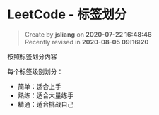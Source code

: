 LeetCode - 标签划分
===

> Create by **jsliang** on **2020-07-22 16:48:46**  
> Recently revised in **2020-08-05 09:16:20**

按照标签划分内容

每个标签级别划分：

* 简单：适合上手
* 熟练：适合大量练手
* 精通：适合挑战自己